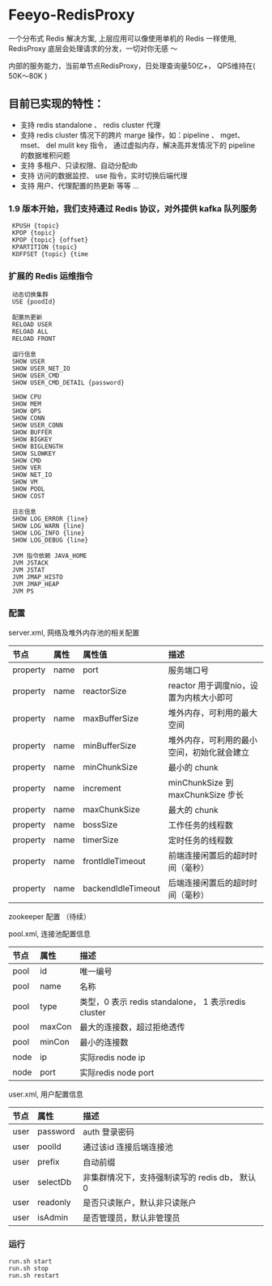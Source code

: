 # Feeyo-RedisProxy

一个分布式 Redis 解决方案, 上层应用可以像使用单机的 Redis 一样使用, RedisProxy 底层会处理请求的分发，一切对你无感 ～

内部的服务能力，当前单节点RedisProxy，日处理查询量50亿+， QPS维持在( 50K～80K )

## 目前已实现的特性：
*  支持 redis standalone 、 redis cluster 代理
*  支持 redis cluster 情况下的跨片 marge 操作，如：pipeline 、 mget、 mset、 del mulit key 指令， 通过虚拟内存，解决高并发情况下的 pipeline 的数据堆积问题
*  支持 多租户、只读权限、自动分配db 
*  支持 访问的数据监控、 use 指令，实时切换后端代理
*  支持 用户、代理配置的热更新 等等 ...


### 1.9 版本开始，我们支持通过 Redis 协议，对外提供 kafka 队列服务
	 KPUSH {topic}
	 KPOP {topic}
	 KPOP {topic} {offset}
	 KPARTITION {topic}
	 KOFFSET {topic} {time


### 扩展的 Redis 运维指令
	
	 动态切换集群
	 USE {poodId}
	 
	 配置热更新
	 RELOAD USER
	 RELOAD ALL
	 RELOAD FRONT
	 
	 运行信息
	 SHOW USER
	 SHOW USER_NET_IO 
	 SHOW USER_CMD
	 SHOW USER_CMD_DETAIL {password}
	 
	 SHOW CPU
	 SHOW MEM
	 SHOW QPS
	 SHOW CONN
	 SHOW USER_CONN
	 SHOW BUFFER
	 SHOW BIGKEY
	 SHOW BIGLENGTH
	 SHOW SLOWKEY
	 SHOW CMD
	 SHOW VER
	 SHOW NET_IO
	 SHOW VM
	 SHOW POOL
	 SHOW COST
	 
	 日志信息
	 SHOW LOG_ERROR {line}
	 SHOW LOG_WARN {line}
	 SHOW LOG_INFO {line}
	 SHOW LOG_DEBUG {line}
	 
	 JVM 指令依赖 JAVA_HOME 
	 JVM JSTACK
	 JVM JSTAT
	 JVM JMAP_HISTO
	 JVM JMAP_HEAP
	 JVM PS

### 配置

server.xml, 网络及堆外内存池的相关配置
  
| 节点        | 属性      	 | 属性值 		  	 |  描述 						 		|
| :--------  | :----------   | :-------------    | :---------------------------  		|
| property   | name	    	 | port  		  	 |  服务端口号      				 		|
| property   | name	    	 | reactorSize    	 |  reactor 用于调度nio，设置为内核大小即可  	|
| property   | name	    	 | maxBufferSize  	 |  堆外内存，可利用的最大空间      			|
| property   | name	    	 | minBufferSize  	 |  堆外内存，可利用的最小空间，初始化就会建立   |
| property   | name	    	 | minChunkSize   	 |  最小的 chunk      					|
| property   | name	    	 | increment  	  	 |  minChunkSize 到 maxChunkSize 步长		|
| property   | name	    	 | maxChunkSize	     |  最大的 chunk       					|
| property   | name	    	 | bossSize  	  	 |  工作任务的线程数      					|
| property   | name	    	 | timerSize  	  	 |  定时任务的线程数      			    	|
| property   | name	    	 | frontIdleTimeout	 |  前端连接闲置后的超时时间（毫秒）	      	|
| property   | name	    	 | backendIdleTimeout|  后端连接闲置后的超时时间（毫秒）  			|
	

zookeeper 配置 （待续）


pool.xml, 连接池配置信息
	
| 节点        | 属性    	|  描述 |
| :--------  | :-----   | :-------------------------------------------------------- |
| pool       | id      	|   唯一编号    												|
| pool       | name     |   名称    													|
| pool       | type    	|   类型，0 表示 redis standalone， 1 表示redis cluster    		|
| pool       | maxCon   |   最大的连接数，超过拒绝透传    								|
| pool       | minCon   |   最小的连接数   										 	|
| node       | ip      	|   实际redis node ip   										|
| node       | port     |   实际redis node port    									|
  
user.xml, 用户配置信息

| 节点        | 属性    	|  描述 |
| :--------  | :-----   | :-------------------------------------------- |
| user       | password |   auth 登录密码    								|
| user       | poolId   |   通过该id 连接后端连接池    						|
| user       | prefix  	|   自动前缀  									|
| user       | selectDb |   非集群情况下，支持强制读写的 redis db， 默认0    	|
| user       | readonly |   是否只读账户，默认非只读账户   					|
| user       | isAdmin  |   是否管理员，默认非管理员   						|
  
### 运行
	run.sh start
	run.sh stop
	run.sh restart
	
	
